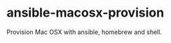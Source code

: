 ansible-macosx-provision
========================

Provision Mac OSX with ansible, homebrew and shell.
